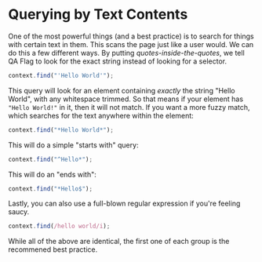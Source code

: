 # Querying by Text Contents

One of the most powerful things (and a best practice) is to search for things with certain text in them. This scans the page just like a user would. We can do this a few different ways. By putting _quotes-inside-the-quotes_, we tell QA Flag to look for the exact string instead of looking for a selector.

```typescript
context.find("'Hello World'");
```

This query will look for an element containing _exactly_ the string "Hello World", with any whitespace trimmed. So that means if your element has `"Hello World!"` in it, then it will not match. If you want a more fuzzy match, which searches for the text anywhere within the element:

```typescript
context.find("*Hello World*");
```

This will do a simple "starts with" query:

```typescript
context.find("^Hello*");
```

This will do an "ends with":

```typescript
context.find("*Hello$");
```

Lastly, you can also use a full-blown regular expression if you're feeling saucy.

```typescript
context.find(/hello world/i);
```

While all of the above are identical, the first one of each group is the recommened best practice.
